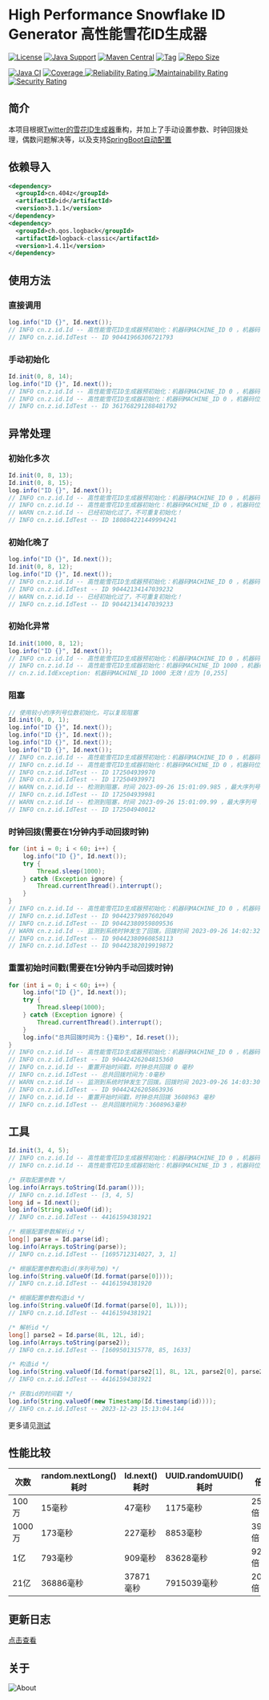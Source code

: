 # High Performance Snowflake ID Generator 高性能雪花ID生成器

[![License](https://img.shields.io/github/license/ALI1416/id?label=License)](https://www.apache.org/licenses/LICENSE-2.0.txt)
[![Java Support](https://img.shields.io/badge/Java-8+-green)](https://openjdk.org/)
[![Maven Central](https://img.shields.io/maven-central/v/cn.404z/id?label=Maven%20Central)](https://mvnrepository.com/artifact/cn.404z/id)
[![Tag](https://img.shields.io/github/v/tag/ALI1416/id?label=Tag)](https://github.com/ALI1416/id/tags)
[![Repo Size](https://img.shields.io/github/repo-size/ALI1416/id?label=Repo%20Size&color=success)](https://github.com/ALI1416/id/archive/refs/heads/master.zip)

[![Java CI](https://github.com/ALI1416/id/actions/workflows/ci.yml/badge.svg)](https://github.com/ALI1416/id/actions/workflows/ci.yml)
[![Coverage](https://sonarcloud.io/api/project_badges/measure?project=ALI1416_id&metric=coverage)
![Reliability Rating](https://sonarcloud.io/api/project_badges/measure?project=ALI1416_id&metric=reliability_rating)
![Maintainability Rating](https://sonarcloud.io/api/project_badges/measure?project=ALI1416_id&metric=sqale_rating)
![Security Rating](https://sonarcloud.io/api/project_badges/measure?project=ALI1416_id&metric=security_rating)](https://sonarcloud.io/summary/new_code?id=ALI1416_id)

## 简介

本项目根据[Twitter的雪花ID生成器](https://github.com/twitter-archive/snowflake)重构，并加上了手动设置参数、时钟回拨处理，偶数问题解决等，以及支持[SpringBoot自动配置](https://github.com/ALI1416/id-spring-boot-autoconfigure)

## 依赖导入

```xml
<dependency>
  <groupId>cn.404z</groupId>
  <artifactId>id</artifactId>
  <version>3.1.1</version>
</dependency>
<dependency>
  <groupId>ch.qos.logback</groupId>
  <artifactId>logback-classic</artifactId>
  <version>1.4.11</version>
</dependency>
```

## 使用方法

### 直接调用

```java
log.info("ID {}", Id.next());
// INFO cn.z.id.Id -- 高性能雪花ID生成器预初始化：机器码MACHINE_ID 0 ，机器码位数MACHINE_BITS 8 ，序列号位数SEQUENCE_BITS 12 ，最大机器码MACHINE_ID 255 ；1ms最多生成ID 4096 个，起始时间 2021-01-01 08:00:00.0 ，失效时间 2299-09-27 23:10:22.207 ，大约可使用 278 年
// INFO cn.z.id.IdTest -- ID 90441966306721793
```

### 手动初始化

```java
Id.init(0, 8, 14);
log.info("ID {}", Id.next());
// INFO cn.z.id.Id -- 高性能雪花ID生成器预初始化：机器码MACHINE_ID 0 ，机器码位数MACHINE_BITS 8 ，序列号位数SEQUENCE_BITS 12 ，最大机器码MACHINE_ID 255 ；1ms最多生成ID 4096 个，起始时间 2021-01-01 08:00:00.0 ，失效时间 2299-09-27 23:10:22.207 ，大约可使用 278 年
// INFO cn.z.id.Id -- 高性能雪花ID生成器初始化：机器码MACHINE_ID 0 ，机器码位数MACHINE_BITS 8 ，序列号位数SEQUENCE_BITS 14 ，最大机器码MACHINE_ID 255 ；1ms最多生成ID 16384 个，起始时间 2021-01-01 08:00:00.0 ，失效时间 2090-09-07 23:47:35.551 ，大约可使用 69 年
// INFO cn.z.id.IdTest -- ID 361768291288481792
```

## 异常处理

### 初始化多次

```java
Id.init(0, 8, 13);
Id.init(0, 8, 15);
log.info("ID {}", Id.next());
// INFO cn.z.id.Id -- 高性能雪花ID生成器预初始化：机器码MACHINE_ID 0 ，机器码位数MACHINE_BITS 8 ，序列号位数SEQUENCE_BITS 12 ，最大机器码MACHINE_ID 255 ；1ms最多生成ID 4096 个，起始时间 2021-01-01 08:00:00.0 ，失效时间 2299-09-27 23:10:22.207 ，大约可使用 278 年
// INFO cn.z.id.Id -- 高性能雪花ID生成器初始化：机器码MACHINE_ID 0 ，机器码位数MACHINE_BITS 8 ，序列号位数SEQUENCE_BITS 13 ，最大机器码MACHINE_ID 255 ；1ms最多生成ID 8192 个，起始时间 2021-01-01 08:00:00.0 ，失效时间 2160-05-15 15:35:11.103 ，大约可使用 139 年
// WARN cn.z.id.Id -- 已经初始化过了，不可重复初始化！
// INFO cn.z.id.IdTest -- ID 180884221449994241
```

### 初始化晚了

```java
log.info("ID {}", Id.next());
Id.init(0, 8, 12);
log.info("ID {}", Id.next());
// INFO cn.z.id.Id -- 高性能雪花ID生成器预初始化：机器码MACHINE_ID 0 ，机器码位数MACHINE_BITS 8 ，序列号位数SEQUENCE_BITS 12 ，最大机器码MACHINE_ID 255 ；1ms最多生成ID 4096 个，起始时间 2021-01-01 08:00:00.0 ，失效时间 2299-09-27 23:10:22.207 ，大约可使用 278 年
// INFO cn.z.id.IdTest -- ID 90442134147039232
// WARN cn.z.id.Id -- 已经初始化过了，不可重复初始化！
// INFO cn.z.id.IdTest -- ID 90442134147039233
```

### 初始化异常

```java
Id.init(1000, 8, 12);
log.info("ID {}", Id.next());
// INFO cn.z.id.Id -- 高性能雪花ID生成器预初始化：机器码MACHINE_ID 0 ，机器码位数MACHINE_BITS 8 ，序列号位数SEQUENCE_BITS 12 ，最大机器码MACHINE_ID 255 ；1ms最多生成ID 4096 个，起始时间 2021-01-01 08:00:00.0 ，失效时间 2299-09-27 23:10:22.207 ，大约可使用 278 年
// INFO cn.z.id.Id -- 高性能雪花ID生成器初始化：机器码MACHINE_ID 1000 ，机器码位数MACHINE_BITS 8 ，序列号位数SEQUENCE_BITS 12 ，最大机器码MACHINE_ID 255 ；1ms最多生成ID 4096 个，起始时间 2021-01-01 08:00:00.0 ，失效时间 2299-09-27 23:10:22.207 ，大约可使用 278 年
// cn.z.id.IdException: 机器码MACHINE_ID 1000 无效！应为 [0,255]
```

### 阻塞

```java
// 使用较小的序列号位数初始化，可以复现阻塞
Id.init(0, 0, 1);
log.info("ID {}", Id.next());
log.info("ID {}", Id.next());
log.info("ID {}", Id.next());
log.info("ID {}", Id.next());
// INFO cn.z.id.Id -- 高性能雪花ID生成器预初始化：机器码MACHINE_ID 0 ，机器码位数MACHINE_BITS 8 ，序列号位数SEQUENCE_BITS 12 ，最大机器码MACHINE_ID 255 ；1ms最多生成ID 4096 个，起始时间 2021-01-01 08:00:00.0 ，失效时间 2299-09-27 23:10:22.207 ，大约可使用 278 年
// INFO cn.z.id.Id -- 高性能雪花ID生成器初始化：机器码MACHINE_ID 0 ，机器码位数MACHINE_BITS 0 ，序列号位数SEQUENCE_BITS 1 ，最大机器码MACHINE_ID 0 ；1ms最多生成ID 2 个，起始时间 2021-01-01 08:00:00.0 ，失效时间 146140533-04-25 23:36:27.903 ，大约可使用 146235604 年
// INFO cn.z.id.IdTest -- ID 172504939970
// INFO cn.z.id.IdTest -- ID 172504939971
// WARN cn.z.id.Id -- 检测到阻塞，时间 2023-09-26 15:01:09.985 ，最大序列号 1
// INFO cn.z.id.IdTest -- ID 172504939981
// WARN cn.z.id.Id -- 检测到阻塞，时间 2023-09-26 15:01:09.99 ，最大序列号 1
// INFO cn.z.id.IdTest -- ID 172504940012
```

### 时钟回拨(需要在1分钟内手动回拨时钟)

```java
for (int i = 0; i < 60; i++) {
    log.info("ID {}", Id.next());
    try {
        Thread.sleep(1000);
    } catch (Exception ignore) {
        Thread.currentThread().interrupt();
    }
}
// INFO cn.z.id.Id -- 高性能雪花ID生成器预初始化：机器码MACHINE_ID 0 ，机器码位数MACHINE_BITS 8 ，序列号位数SEQUENCE_BITS 12 ，最大机器码MACHINE_ID 255 ；1ms最多生成ID 4096 个，起始时间 2021-01-01 08:00:00.0 ，失效时间 2299-09-27 23:10:22.207 ，大约可使用 278 年
// INFO cn.z.id.IdTest -- ID 90442379897602049
// INFO cn.z.id.IdTest -- ID 90442380959809536
// WARN cn.z.id.Id -- 监测到系统时钟发生了回拨。回拨时间 2023-09-26 14:02:32.663 ，上一个生成的时间 2023-09-26 15:02:55.836
// INFO cn.z.id.IdTest -- ID 90442380960858113
// INFO cn.z.id.IdTest -- ID 90442382019919872
```

### 重置初始时间戳(需要在1分钟内手动回拨时钟)

```java
for (int i = 0; i < 60; i++) {
    log.info("ID {}", Id.next());
    try {
        Thread.sleep(1000);
    } catch (Exception ignore) {
        Thread.currentThread().interrupt();
    }
    log.info("总共回拨时间为：{}毫秒", Id.reset());
}
// INFO cn.z.id.Id -- 高性能雪花ID生成器预初始化：机器码MACHINE_ID 0 ，机器码位数MACHINE_BITS 8 ，序列号位数SEQUENCE_BITS 12 ，最大机器码MACHINE_ID 255 ；1ms最多生成ID 4096 个，起始时间 2021-01-01 08:00:00.0 ，失效时间 2299-09-27 23:10:22.207 ，大约可使用 278 年
// INFO cn.z.id.IdTest -- ID 90442426204815360
// INFO cn.z.id.Id -- 重置开始时间戳，时钟总共回拨 0 毫秒
// INFO cn.z.id.IdTest -- 总共回拨时间为：0毫秒
// WARN cn.z.id.Id -- 监测到系统时钟发生了回拨。回拨时间 2023-09-26 14:03:30.023 ，上一个生成的时间 2023-09-26 15:03:38.985
// INFO cn.z.id.IdTest -- ID 90442426205863936
// INFO cn.z.id.Id -- 重置开始时间戳，时钟总共回拨 3608963 毫秒
// INFO cn.z.id.IdTest -- 总共回拨时间为：3608963毫秒
```

## 工具

```java
Id.init(3, 4, 5);
// INFO cn.z.id.Id -- 高性能雪花ID生成器预初始化：机器码MACHINE_ID 0 ，机器码位数MACHINE_BITS 8 ，序列号位数SEQUENCE_BITS 12 ，最大机器码MACHINE_ID 255 ；1ms最多生成ID 4096 个，起始时间 2021-01-01 08:00:00.0 ，失效时间 2299-09-27 23:10:22.207 ，大约可使用 278 年
// INFO cn.z.id.Id -- 高性能雪花ID生成器初始化：机器码MACHINE_ID 3 ，机器码位数MACHINE_BITS 4 ，序列号位数SEQUENCE_BITS 5 ，最大机器码MACHINE_ID 15 ；1ms最多生成ID 32 个，起始时间 2021-01-01 08:00:00.0 ，失效时间 572874-07-26 01:58:01.983 ，大约可使用 571232 年

/* 获取配置参数 */
log.info(Arrays.toString(Id.param()));
// INFO cn.z.id.IdTest -- [3, 4, 5]
long id = Id.next();
log.info(String.valueOf(id));
// INFO cn.z.id.IdTest -- 44161594381921

/* 根据配置参数解析id */
long[] parse = Id.parse(id);
log.info(Arrays.toString(parse));
// INFO cn.z.id.IdTest -- [1695712314027, 3, 1]

/* 根据配置参数构造id(序列号为0) */
log.info(String.valueOf(Id.format(parse[0])));
// INFO cn.z.id.IdTest -- 44161594381920

/* 根据配置参数构造id */
log.info(String.valueOf(Id.format(parse[0], 1L)));
// INFO cn.z.id.IdTest -- 44161594381921

/* 解析id */
long[] parse2 = Id.parse(8L, 12L, id);
log.info(Arrays.toString(parse2));
// INFO cn.z.id.IdTest -- [1609501315778, 85, 1633]

/* 构造id */
log.info(String.valueOf(Id.format(parse2[1], 8L, 12L, parse2[0], parse2[2])));
// INFO cn.z.id.IdTest -- 44161594381921

/* 获取id的时间戳 */
log.info(String.valueOf(new Timestamp(Id.timestamp(id))));
// INFO cn.z.id.IdTest -- 2023-12-23 15:13:04.144
```

更多请见[测试](./src/test)

## 性能比较

| 次数   | random.nextLong()耗时 | Id.next()耗时 | UUID.randomUUID()耗时 | 倍数    |
| ------ | --------------------- | ------------- | --------------------- | ------- |
| 100万  | 15毫秒                | 47毫秒        | 1175毫秒              | 25.0倍  |
| 1000万 | 173毫秒               | 227毫秒       | 8853毫秒              | 39.0倍  |
| 1亿    | 793毫秒               | 909毫秒       | 83628毫秒             | 92.0倍  |
| 21亿   | 36886毫秒             | 37871毫秒     | 7915039毫秒           | 209.0倍 |

## 更新日志

[点击查看](./CHANGELOG.md)

## 关于

<picture>
  <source media="(prefers-color-scheme: dark)" srcset="https://www.404z.cn/images/about.dark.svg">
  <img alt="About" src="https://www.404z.cn/images/about.light.svg">
</picture>
